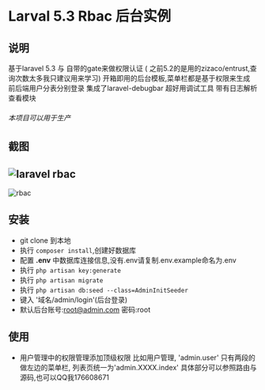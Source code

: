 # Larval 5.3 Rbac 后台实例

## 说明

基于laravel 5.3 与 自带的gate来做权限认证 ( 之前5.2的是用的zizaco/entrust,查询次数太多我只建议用来学习)
开箱即用的后台模板,菜单栏都是基于权限来生成
前后端用户分表分别登录
集成了laravel-debugbar 超好用调试工具
带有日志解析查看模块
###### 本项目可以用于生产

## 截图

## ![laravel rbac](https://wallpaper999.oss-cn-shanghai.aliyuncs.com/watermark/watermark/login.jpg)



![rbac](https://wallpaper999.oss-cn-shanghai.aliyuncs.com/watermark/watermark/img1.jpg)



## 安装

- git clone 到本地
- 执行 `composer install`,创建好数据库
- 配置 **.env** 中数据库连接信息,没有.env请复制.env.example命名为.env
- 执行 `php artisan key:generate`
- 执行 `php artisan migrate`
- 执行 `php artisan db:seed --class=AdminInitSeeder`
- 键入 '域名/admin/login'(后台登录)
- 默认后台账号:root@admin.com 密码:root


## 使用
- 用户管理中的权限管理添加顶级权限
   比如用户管理, 'admin.user' 只有两段的做左边的菜单栏, 列表页统一为'admin.XXXX.index'
   具体部分可以参照路由与源码,也可以QQ我176608671
